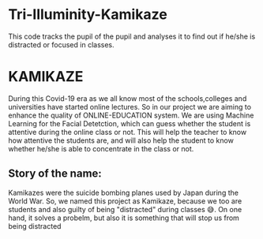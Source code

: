 # Tri-Illuminity-Kamikaze
This code tracks the pupil of the pupil and analyses it to find out if he/she is distracted or focused in classes.


# KAMIKAZE
During this Covid-19 era as we all know most of the schools,colleges and universities have started online lectures. So in our project we are aiming to enhance the quality of ONLINE-EDUCATION system. We are using Machine Learning for the Facial Detetction, which can guess whether the student is attentive during the online class or not. This will help the teacher to know how attentive the students are, and will also help the student to know whether he/she is able to concentrate in the class or not.


## Story of the name:
Kamikazes were the suicide bombing planes used by Japan during the World War.
So, we named this project as Kamikaze, because we too are students and also guilty of being "distracted" during classes 😅. On one hand, it solves a probelm, but also it is something that will stop us from being distracted
